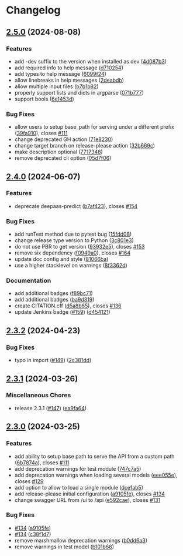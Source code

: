 # Changelog

## [2.5.0](https://github.com/ai4os/DEEPaaS/compare/v2.4.0...v2.5.0) (2024-08-08)


### Features

* add -dev suffix to the version when installed as dev ([4d087b3](https://github.com/ai4os/DEEPaaS/commit/4d087b3e7df9f53dcfe8fb695ca23e2f55af2abf))
* add required info to help message ([d710254](https://github.com/ai4os/DEEPaaS/commit/d710254d15066643597b4cfe1c93582a711f0696))
* add types to help message ([6099f24](https://github.com/ai4os/DEEPaaS/commit/6099f24ea60bd197d6ec55f398a3b080f2c428a2))
* allow linebreaks in help messages ([2deabdb](https://github.com/ai4os/DEEPaaS/commit/2deabdbb53237373d3892bf53cb6b3f67376599f))
* allow multiple input files ([b7b1b82](https://github.com/ai4os/DEEPaaS/commit/b7b1b82c56fb9cdb6313c11fd5f4ae4352be2a33))
* properly support lists and dicts in argparse ([071b777](https://github.com/ai4os/DEEPaaS/commit/071b77784aaacbcda8a75a95adaf28c655b8846c))
* support bools ([6e1453d](https://github.com/ai4os/DEEPaaS/commit/6e1453d4d05a2e90810da9926b6207c853804643))


### Bug Fixes

* allow users to setup base_path for serving under a different prefix ([39fa910](https://github.com/ai4os/DEEPaaS/commit/39fa91035db6ec925f7f278542bbc70e534e5063)), closes [#111](https://github.com/ai4os/DEEPaaS/issues/111)
* change deprecated GH action ([71e8230](https://github.com/ai4os/DEEPaaS/commit/71e82303f91748f0e7f771aa890bb879712c800b))
* change target branch on release-please action ([32b669c](https://github.com/ai4os/DEEPaaS/commit/32b669c6e5eccac5c03cd4ce99c1b6fdd6f0ced1))
* make description optional ([7717348](https://github.com/ai4os/DEEPaaS/commit/77173480758e4c62a2c6e52009ffd82b90ee0b21))
* remove deprecated cli option ([05d7f06](https://github.com/ai4os/DEEPaaS/commit/05d7f06f07aaced23776d39641591f38472b0cd6))

## [2.4.0](https://github.com/ai4os/DEEPaaS/compare/v2.3.2...v2.4.0) (2024-06-07)


### Features

* deprecate deepaas-predict ([b7af423](https://github.com/ai4os/DEEPaaS/commit/b7af4231234b9b6aacb990680f00953b44385408)), closes [#154](https://github.com/ai4os/DEEPaaS/issues/154)


### Bug Fixes

* add runTest method due to pytest bug ([15fdd08](https://github.com/ai4os/DEEPaaS/commit/15fdd0815219aac3d26e7e02778194a5e69cfd1e))
* change release type version to Python ([3c801e3](https://github.com/ai4os/DEEPaaS/commit/3c801e3e483cd6336f6b70eaef219cc30d2ad3ae))
* do not use PBR to get version ([93932e5](https://github.com/ai4os/DEEPaaS/commit/93932e5ccc5373738933c5788b1265340fb2ae8f)), closes [#153](https://github.com/ai4os/DEEPaaS/issues/153)
* remove six dependency ([f0949a0](https://github.com/ai4os/DEEPaaS/commit/f0949a0a1760e462323d943e2ba9b677ef2f1df0)), closes [#164](https://github.com/ai4os/DEEPaaS/issues/164)
* update doc config and style ([81066ba](https://github.com/ai4os/DEEPaaS/commit/81066ba700fa5dd60557a37ca430dea99f5f0552))
* use a higher stacklevel on warnings ([8f3362d](https://github.com/ai4os/DEEPaaS/commit/8f3362d9f2ef94a9b22191b2aac8e13be927eb7b))


### Documentation

* add additional badges ([f89bc71](https://github.com/ai4os/DEEPaaS/commit/f89bc7192e14b88d643e8a7f1423324e80347c72))
* add additional badges ([ba9d319](https://github.com/ai4os/DEEPaaS/commit/ba9d319cac0d5bcbb24d1a5a68457604ce412640))
* create CITATION.cff ([d5a8b65](https://github.com/ai4os/DEEPaaS/commit/d5a8b65b3534a8e4d712ad6ab658c5e91aaca008)), closes [#136](https://github.com/ai4os/DEEPaaS/issues/136)
* update Jenkins badge ([#159](https://github.com/ai4os/DEEPaaS/issues/159)) ([d454121](https://github.com/ai4os/DEEPaaS/commit/d454121225ebde24cb8983a94387485fc389a1de))

## [2.3.2](https://github.com/ai4os/DEEPaaS/compare/v2.3.1...v2.3.2) (2024-04-23)


### Bug Fixes

* typo in import ([#149](https://github.com/ai4os/DEEPaaS/issues/149)) ([2c381dd](https://github.com/ai4os/DEEPaaS/commit/2c381dd1163a71e68cc5e38d4d8a98b85755813d))

## [2.3.1](https://github.com/ai4os/DEEPaaS/compare/v2.3.0...v2.3.1) (2024-03-26)


### Miscellaneous Chores

* release 2.3.1 ([#147](https://github.com/ai4os/DEEPaaS/issues/147)) ([ea9fa64](https://github.com/ai4os/DEEPaaS/commit/ea9fa64a0a7254f94ce06836163ac8664c75d38d))

## [2.3.0](https://github.com/ai4os/DEEPaaS/compare/2.2.0...v2.3.0) (2024-03-25)


### Features

* add ability to setup base path to serve the API from a custom path ([6b7874a](https://github.com/ai4os/DEEPaaS/commit/6b7874a39a25dbebcfb35f75cf7b1a782d1d37ec)), closes [#111](https://github.com/ai4os/DEEPaaS/issues/111)
* add deprecation warnings for test module ([747c7a5](https://github.com/ai4os/DEEPaaS/commit/747c7a53ccb43cd3ee63e5eddc7dd47eb50b64fb))
* add deprecation warnings when loading several models ([eee055e](https://github.com/ai4os/DEEPaaS/commit/eee055ef3ff744a1d13c4a6187ee23e698c37c15)), closes [#129](https://github.com/ai4os/DEEPaaS/issues/129)
* add option to allow to load a single module ([dce1ab5](https://github.com/ai4os/DEEPaaS/commit/dce1ab57127634333059eb81151c1e017dd2f335))
* add release-please initial configuration ([a9105fe](https://github.com/ai4os/DEEPaaS/commit/a9105fe469c742d98100a347d29bcb2d008da514)), closes [#134](https://github.com/ai4os/DEEPaaS/issues/134)
* change swagger URL from /ui to /api ([e592cae](https://github.com/ai4os/DEEPaaS/commit/e592cae10ff4b12ae1cdad139096b310bf08c584)), closes [#131](https://github.com/ai4os/DEEPaaS/issues/131)


### Bug Fixes

* [#134](https://github.com/ai4os/DEEPaaS/issues/134) ([a9105fe](https://github.com/ai4os/DEEPaaS/commit/a9105fe469c742d98100a347d29bcb2d008da514))
* [#134](https://github.com/ai4os/DEEPaaS/issues/134) ([c38f1d7](https://github.com/ai4os/DEEPaaS/commit/c38f1d776fb8a35ea4fadb28e5c6c43254d3ec17))
* remove marshmallow deprecation warnings ([b0dd6a3](https://github.com/ai4os/DEEPaaS/commit/b0dd6a3488a2701fbceb69cd98c22ac523b85534))
* remove warnings in test model ([b101b68](https://github.com/ai4os/DEEPaaS/commit/b101b6807f06ae8b16bc2794d21e6a69aa18cde1))
